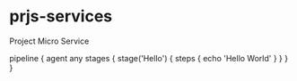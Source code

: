 # prjs-services
Project Micro Service

pipeline {
 agent any
 stages {
 stage('Hello') {
 steps {
 echo 'Hello World'
 }
 }
 }
}


